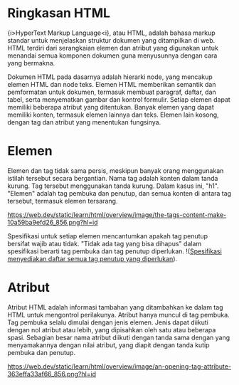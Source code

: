 # Ringkasan HTML

{i>HyperText Markup Language<i}, atau HTML, adalah bahasa markup standar untuk menjelaskan struktur dokumen yang ditampilkan di web. HTML terdiri dari serangkaian elemen dan atribut yang digunakan untuk menandai semua komponen dokumen guna menyusunnya dengan cara yang bermakna.

Dokumen HTML pada dasarnya adalah hierarki node, yang mencakup elemen HTML dan node teks. Elemen HTML memberikan semantik dan pemformatan untuk dokumen, termasuk membuat paragraf, daftar, dan tabel, serta menyematkan gambar dan kontrol formulir. Setiap elemen dapat memiliki beberapa atribut yang ditentukan. Banyak elemen yang dapat memiliki konten, termasuk elemen lainnya dan teks. Elemen lain kosong, dengan tag dan atribut yang menentukan fungsinya.

# Elemen

Elemen dan tag tidak sama persis, meskipun banyak orang menggunakan istilah tersebut secara bergantian. Nama tag adalah konten dalam tanda kurung. Tag tersebut menggunakan tanda kurung. Dalam kasus ini, "h1". "Elemen" adalah tag pembuka dan penutup, dan semua konten di antara tag tersebut, termasuk elemen tersarang.

https://web.dev/static/learn/html/overview/image/the-tags-content-make-10a59ba9efd26_856.png?hl=id

Spesifikasi untuk setiap elemen mencantumkan apakah tag penutup bersifat wajib atau tidak. "Tidak ada tag yang bisa dihapus" dalam spesifikasi berarti tag pembuka dan tag penutup diperlukan. !([Spesifikasi menyediakan daftar semua tag penutup yang diperlukan](https://html.spec.whatwg.org/multipage/syntax.html#syntax-tag-omission)).

# Atribut

Atribut HTML adalah informasi tambahan yang ditambahkan ke dalam tag HTML untuk mengontrol perilakunya. Atribut hanya muncul di tag pembuka. Tag pembuka selalu dimulai dengan jenis elemen. Jenis dapat diikuti dengan nol atribut atau lebih, yang dipisahkan oleh satu atau beberapa spasi. Sebagian besar nama atribut diikuti dengan tanda sama dengan yang menyamakannya dengan nilai atribut, yang diapit dengan tanda kutip pembuka dan penutup.

https://web.dev/static/learn/html/overview/image/an-opening-tag-attribute-363effa33af66_856.png?hl=id

